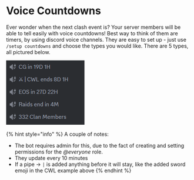 # Voice Countdowns

Ever wonder when the next clash event is? Your server members will be able to tell easily with voice countdowns! Best way to think of them are timers, by using discord voice channels. They are easy to set up - just use `/setup countdowns` and choose the types you would like. There are 5 types, all pictured below.

&#x20;![](<../.gitbook/assets/image (17).png>)

{% hint style="info" %}
A couple of notes:

* The bot requires admin for this, due to the fact of creating and setting permissions for the _@everyone_ role.
* They update every 10 minutes
* If a pipe -> `|` is added anything before it will stay, like the added sword emoji in the CWL example above
{% endhint %}

